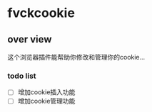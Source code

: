 fvckcookie
====
## over view
这个浏览器插件能帮助你修改和管理你的cookie...
### todo list
- [ ] 增加cookie插入功能
- [ ] 增加cookie管理功能